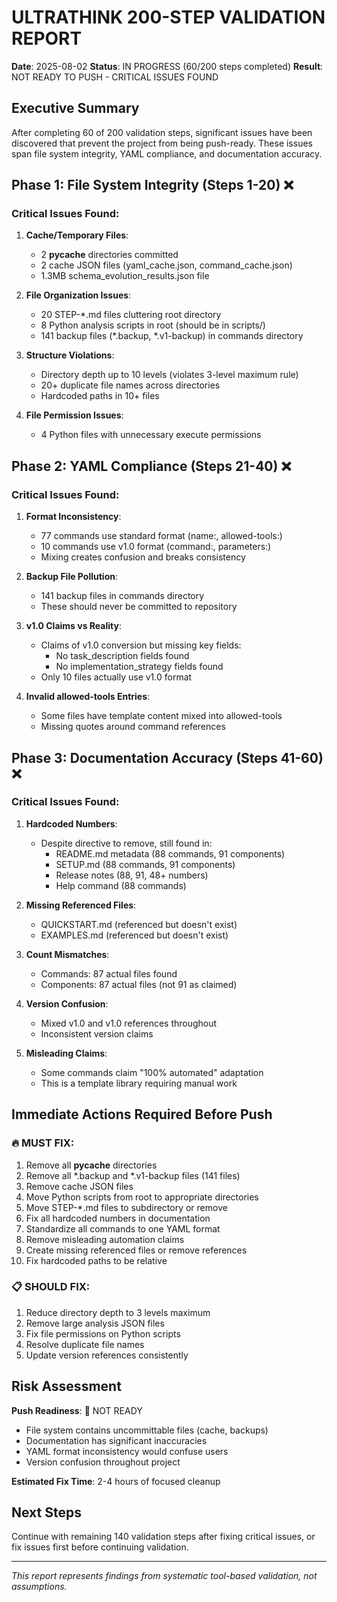 # ULTRATHINK 200-STEP VALIDATION REPORT

**Date**: 2025-08-02
**Status**: IN PROGRESS (60/200 steps completed)
**Result**: NOT READY TO PUSH - CRITICAL ISSUES FOUND

## Executive Summary

After completing 60 of 200 validation steps, significant issues have been discovered that prevent the project from being push-ready. These issues span file system integrity, YAML compliance, and documentation accuracy.

## Phase 1: File System Integrity (Steps 1-20) ❌

### Critical Issues Found:
1. **Cache/Temporary Files**: 
   - 2 __pycache__ directories committed
   - 2 cache JSON files (yaml_cache.json, command_cache.json)
   - 1.3MB schema_evolution_results.json file

2. **File Organization Issues**:
   - 20 STEP-*.md files cluttering root directory  
   - 8 Python analysis scripts in root (should be in scripts/)
   - 141 backup files (*.backup, *.v1-backup) in commands directory

3. **Structure Violations**:
   - Directory depth up to 10 levels (violates 3-level maximum rule)
   - 20+ duplicate file names across directories
   - Hardcoded paths in 10+ files

4. **File Permission Issues**:
   - 4 Python files with unnecessary execute permissions

## Phase 2: YAML Compliance (Steps 21-40) ❌

### Critical Issues Found:
1. **Format Inconsistency**:
   - 77 commands use standard format (name:, allowed-tools:)
   - 10 commands use v1.0 format (command:, parameters:)
   - Mixing creates confusion and breaks consistency

2. **Backup File Pollution**:
   - 141 backup files in commands directory
   - These should never be committed to repository

3. **v1.0 Claims vs Reality**:
   - Claims of v1.0 conversion but missing key fields:
     - No task_description fields found
     - No implementation_strategy fields found
   - Only 10 files actually use v1.0 format

4. **Invalid allowed-tools Entries**:
   - Some files have template content mixed into allowed-tools
   - Missing quotes around command references

## Phase 3: Documentation Accuracy (Steps 41-60) ❌

### Critical Issues Found:
1. **Hardcoded Numbers**:
   - Despite directive to remove, still found in:
     - README.md metadata (88 commands, 91 components)
     - SETUP.md (88 commands, 91 components)
     - Release notes (88, 91, 48+ numbers)
     - Help command (88 commands)

2. **Missing Referenced Files**:
   - QUICKSTART.md (referenced but doesn't exist)
   - EXAMPLES.md (referenced but doesn't exist)

3. **Count Mismatches**:
   - Commands: 87 actual files found
   - Components: 87 actual files (not 91 as claimed)

4. **Version Confusion**:
   - Mixed v1.0 and v1.0 references throughout
   - Inconsistent version claims

5. **Misleading Claims**:
   - Some commands claim "100% automated" adaptation
   - This is a template library requiring manual work

## Immediate Actions Required Before Push

### 🔥 MUST FIX:
1. Remove all __pycache__ directories
2. Remove all *.backup and *.v1-backup files (141 files)
3. Remove cache JSON files
4. Move Python scripts from root to appropriate directories
5. Move STEP-*.md files to subdirectory or remove
6. Fix all hardcoded numbers in documentation
7. Standardize all commands to one YAML format
8. Remove misleading automation claims
9. Create missing referenced files or remove references
10. Fix hardcoded paths to be relative

### 📋 SHOULD FIX:
1. Reduce directory depth to 3 levels maximum
2. Remove large analysis JSON files
3. Fix file permissions on Python scripts
4. Resolve duplicate file names
5. Update version references consistently

## Risk Assessment

**Push Readiness**: 🔴 NOT READY
- File system contains uncommittable files (cache, backups)
- Documentation has significant inaccuracies
- YAML format inconsistency would confuse users
- Version confusion throughout project

**Estimated Fix Time**: 2-4 hours of focused cleanup

## Next Steps

Continue with remaining 140 validation steps after fixing critical issues, or fix issues first before continuing validation.

---

*This report represents findings from systematic tool-based validation, not assumptions.*